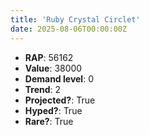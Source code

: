 ```yaml
---
title: 'Ruby Crystal Circlet'
date: 2025-08-06T00:00:00Z
---
```

- **RAP**: 56162
- **Value**: 38000
- **Demand level**: 0
- **Trend**: 2
- **Projected?**: True
- **Hyped?**: True
- **Rare?**: True
